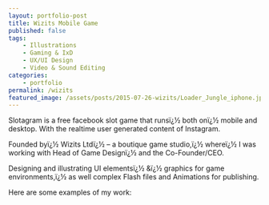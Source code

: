 ```yaml
---
layout: portfolio-post
title: Wizits Mobile Game
published: false
tags:
    - Illustrations
    - Gaming & IxD
    - UX/UI Design
    - Video & Sound Editing
categories:
    - portfolio
permalink: /wizits
featured_image: /assets/posts/2015-07-26-wizits/Loader_Jungle_iphone.jpg
---
```

Slotagram is a free facebook slot game that runsï¿½ both onï¿½ mobile and desktop. With the realtime user generated content of Instagram.
  
Founded byï¿½ Wizits Ltdï¿½ &#8211; a boutique game studio,ï¿½ whereï¿½ I was working with Head of Game Designï¿½ and the Co-Founder/CEO.
  
Designing and illustrating UI elementsï¿½ &ï¿½ graphics for game environments,ï¿½ as well complex Flash files and Animations for publishing.

Here are some examples of my work:

[][1][][2][][3][][4][][5][][6][][7]

 [1]: http://curlydesigner.com/wp-content/uploads/2015/07/IMG_4264.jpg
 [2]: http://curlydesigner.com/wp-content/uploads/2015/07/Shop_2840X1600_1.jpg
 [3]: http://curlydesigner.com/wp-content/uploads/2015/07/FruitSt_Numbers_Sky.jpg
 [4]: http://curlydesigner.com/wp-content/uploads/2015/07/Lobby_MessagePopups_Wait.jpg
 [5]: http://curlydesigner.com/wp-content/uploads/2015/07/ScreenShoot_InviteFriends.jpg
 [6]: http://curlydesigner.com/wp-content/uploads/2013/11/Sochi3.jpg
 [7]: http://curlydesigner.com/wp-content/uploads/2013/11/Lobby_MessagePopups_Wait.jpg